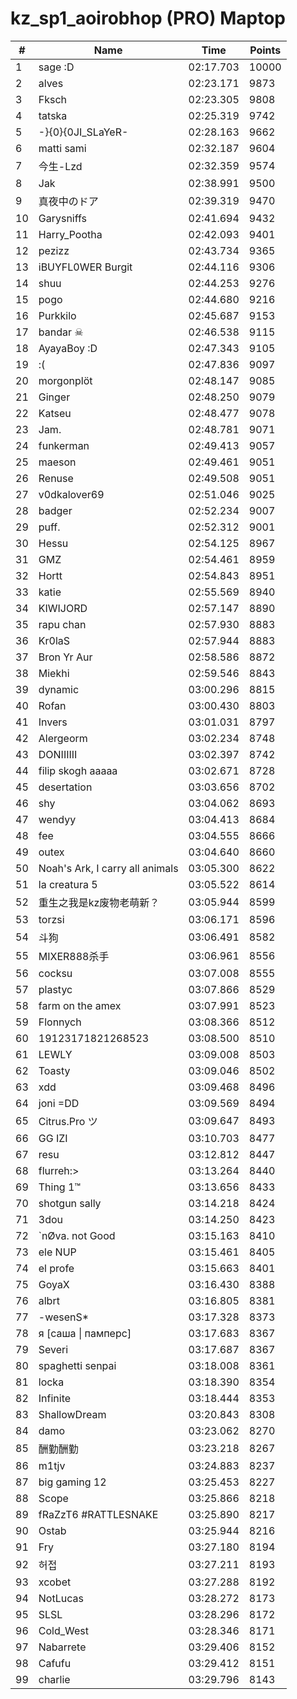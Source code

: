 # kz_sp1_aoirobhop (PRO) Maptop

|  # | Name | Time | Points |
|-------------- | -------------- | -------------- | -------------- | 
| 1 | sage :D | 02:17.703 | 10000 | 
| 2 | alves | 02:23.171 | 9873 | 
| 3 | Fksch | 02:23.305 | 9808 | 
| 4 | tatska | 02:25.319 | 9742 | 
| 5 | -}{0}{0JI_SLaYeR- | 02:28.163 | 9662 | 
| 6 | matti sami | 02:32.187 | 9604 | 
| 7 | 今生-Lzd | 02:32.359 | 9574 | 
| 8 | Jak | 02:38.991 | 9500 | 
| 9 | 真夜中のドア | 02:39.319 | 9470 | 
| 10 | Garysniffs | 02:41.694 | 9432 | 
| 11 | Harry_Pootha | 02:42.093 | 9401 | 
| 12 | pezizz | 02:43.734 | 9365 | 
| 13 | iBUYFL0WER Burgit | 02:44.116 | 9306 | 
| 14 | shuu | 02:44.253 | 9276 | 
| 15 | pogo | 02:44.680 | 9216 | 
| 16 | Purkkilo | 02:45.687 | 9153 | 
| 17 | bandar ☠ | 02:46.538 | 9115 | 
| 18 | AyayaBoy :D | 02:47.343 | 9105 | 
| 19 | :( | 02:47.836 | 9097 | 
| 20 | morgonplöt | 02:48.147 | 9085 | 
| 21 | Ginger | 02:48.250 | 9079 | 
| 22 | Katseu | 02:48.477 | 9078 | 
| 23 | Jam. | 02:48.781 | 9071 | 
| 24 | funkerman | 02:49.413 | 9057 | 
| 25 | maeson | 02:49.461 | 9051 | 
| 26 | Renuse | 02:49.508 | 9051 | 
| 27 | v0dkalover69 | 02:51.046 | 9025 | 
| 28 | badger | 02:52.234 | 9007 | 
| 29 | puff. | 02:52.312 | 9001 | 
| 30 | Hessu | 02:54.125 | 8967 | 
| 31 | GMZ | 02:54.461 | 8959 | 
| 32 | Hortt | 02:54.843 | 8951 | 
| 33 | katie | 02:55.569 | 8940 | 
| 34 | KIWIJORD | 02:57.147 | 8890 | 
| 35 | rapu chan | 02:57.930 | 8883 | 
| 36 | Kr0laS | 02:57.944 | 8883 | 
| 37 | Bron Yr Aur | 02:58.586 | 8872 | 
| 38 | Miekhi | 02:59.546 | 8843 | 
| 39 | dynamic | 03:00.296 | 8815 | 
| 40 | Rofan | 03:00.430 | 8803 | 
| 41 | Invers | 03:01.031 | 8797 | 
| 42 | Alergeorm | 03:02.234 | 8748 | 
| 43 | DONIIIIII | 03:02.397 | 8742 | 
| 44 | filip skogh aaaaa | 03:02.671 | 8728 | 
| 45 | desertation | 03:03.656 | 8702 | 
| 46 | shy | 03:04.062 | 8693 | 
| 47 | wendyy | 03:04.413 | 8684 | 
| 48 | fee | 03:04.555 | 8666 | 
| 49 | outex | 03:04.640 | 8660 | 
| 50 | Noah's Ark, I carry all animals | 03:05.300 | 8622 | 
| 51 | la creatura 5 | 03:05.522 | 8614 | 
| 52 | 重生之我是kz废物老萌新？ | 03:05.944 | 8599 | 
| 53 | torzsi | 03:06.171 | 8596 | 
| 54 | 斗狗 | 03:06.491 | 8582 | 
| 55 | MIXER888杀手 | 03:06.961 | 8556 | 
| 56 | cocksu | 03:07.008 | 8555 | 
| 57 | plastyc | 03:07.866 | 8529 | 
| 58 | farm on the amex | 03:07.991 | 8523 | 
| 59 | Flonnych | 03:08.366 | 8512 | 
| 60 | 19123171821268523 | 03:08.500 | 8510 | 
| 61 | LEWLY | 03:09.008 | 8503 | 
| 62 | Toasty | 03:09.046 | 8502 | 
| 63 | xdd | 03:09.468 | 8496 | 
| 64 | joni =DD | 03:09.569 | 8494 | 
| 65 | Citrus.Pro ツ | 03:09.647 | 8493 | 
| 66 | GG IZI | 03:10.703 | 8477 | 
| 67 | resu | 03:12.812 | 8447 | 
| 68 | flurreh:> | 03:13.264 | 8440 | 
| 69 | Thing 1™ | 03:13.656 | 8433 | 
| 70 | shotgun sally | 03:14.218 | 8424 | 
| 71 | 3dou | 03:14.250 | 8423 | 
| 72 | `nØva. not Good | 03:15.163 | 8410 | 
| 73 | ele NUP | 03:15.461 | 8405 | 
| 74 | el profe | 03:15.663 | 8401 | 
| 75 | GoyaX | 03:16.430 | 8388 | 
| 76 | albrt | 03:16.805 | 8381 | 
| 77 | -wesenS* | 03:17.328 | 8373 | 
| 78 | я [саша \| памперс] | 03:17.683 | 8367 | 
| 79 | Severi | 03:17.687 | 8367 | 
| 80 | spaghetti senpai | 03:18.008 | 8361 | 
| 81 | locka | 03:18.390 | 8354 | 
| 82 | Infinite | 03:18.444 | 8353 | 
| 83 | ShallowDream | 03:20.843 | 8308 | 
| 84 | damo | 03:23.062 | 8270 | 
| 85 | 酬勤酬勤 | 03:23.218 | 8267 | 
| 86 | m1tjv | 03:24.883 | 8237 | 
| 87 | big gaming 12 | 03:25.453 | 8227 | 
| 88 | Scope | 03:25.866 | 8218 | 
| 89 | fRaZzT6 #RATTLESNAKE | 03:25.890 | 8217 | 
| 90 | Ostab | 03:25.944 | 8216 | 
| 91 | Fry | 03:27.180 | 8194 | 
| 92 | 허접 | 03:27.211 | 8193 | 
| 93 | xcobet | 03:27.288 | 8192 | 
| 94 | NotLucas | 03:28.272 | 8173 | 
| 95 | SLSL | 03:28.296 | 8172 | 
| 96 | Cold_West | 03:28.346 | 8171 | 
| 97 | Nabarrete | 03:29.406 | 8152 | 
| 98 | Cafufu | 03:29.412 | 8151 | 
| 99 | charlie | 03:29.796 | 8143 | 

